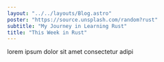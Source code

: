 ```yaml
---
layout: "../../layouts/Blog.astro"
poster: "https://source.unsplash.com/random?rust"
subtitle: "My Journey in Learning Rust"
title: "This Week in Rust"
---
```


lorem ipsum dolor sit amet consectetur adipi
